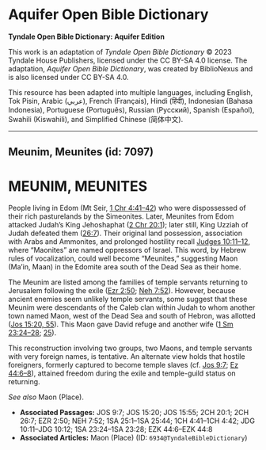 # Aquifer Open Bible Dictionary

**Tyndale Open Bible Dictionary: Aquifer Edition**

This work is an adaptation of *Tyndale Open Bible Dictionary* © 2023 Tyndale House Publishers, licensed under the CC BY\-SA 4\.0 license. The adaptation, *Aquifer Open Bible Dictionary*, was created by BiblioNexus and is also licensed under CC BY\-SA 4\.0\.

This resource has been adapted into multiple languages, including English, Tok Pisin, Arabic (عربي), French (Français), Hindi (हिंदी), Indonesian (Bahasa Indonesia), Portuguese (Português), Russian (Русский), Spanish (Español), Swahili (Kiswahili), and Simplified Chinese (简体中文).



--------------------------------

## Meunim, Meunites (id: 7097)

MEUNIM, MEUNITES
================

People living in Edom (Mt Seir, [1 Chr 4:41–42](https://ref.ly/1Chr4:41-1Chr4:42)) who were dispossessed of their rich pasturelands by the Simeonites. Later, Meunites from Edom attacked Judah’s King Jehoshaphat ([2 Chr 20:1](https://ref.ly/2Chr20:1)); later still, King Uzziah of Judah defeated them ([26:7](https://ref.ly/2Chr26:7)). Their original land possession, association with Arabs and Ammonites, and prolonged hostility recall [Judges 10:11–12](https://ref.ly/Judg10:11-Judg10:12), where “Maonites” are named oppressors of Israel. This word, by Hebrew rules of vocalization, could well become “Meunites,” suggesting Maon (Ma’in, Maan) in the Edomite area south of the Dead Sea as their home.

The Meunim are listed among the families of temple servants returning to Jerusalem following the exile ([Ezr 2:50](https://ref.ly/Ezra2:50); [Neh 7:52](https://ref.ly/Neh7:52)). However, because ancient enemies seem unlikely temple servants, some suggest that these Meunim were descendants of the Caleb clan within Judah to whom another town named Maon, west of the Dead Sea and south of Hebron, was allotted ([Jos 15:20, 55](https://ref.ly/Josh15:20,Josh15:55)). This Maon gave David refuge and another wife ([1 Sm 23:24–28](https://ref.ly/1Sam23:24-1Sam23:28); [25](https://ref.ly/1Sam25:1-1Sam25:44)).

This reconstruction involving two groups, two Maons, and temple servants with very foreign names, is tentative. An alternate view holds that hostile foreigners, formerly captured to become temple slaves (cf. [Jos 9:7](https://ref.ly/Josh9:7); [Ez 44:6–8](https://ref.ly/Ezek44:6-Ezek44:8)), attained freedom during the exile and temple\-guild status on returning.

*See also* Maon (Place).

* **Associated Passages:** JOS 9:7; JOS 15:20; JOS 15:55; 2CH 20:1; 2CH 26:7; EZR 2:50; NEH 7:52; 1SA 25:1–1SA 25:44; 1CH 4:41–1CH 4:42; JDG 10:11–JDG 10:12; 1SA 23:24–1SA 23:28; EZK 44:6–EZK 44:8
* **Associated Articles:** Maon (Place) (ID: `6934@TyndaleBibleDictionary`)

